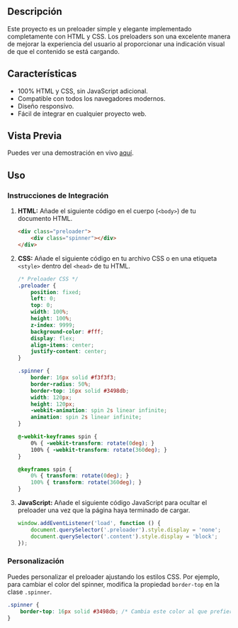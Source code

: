 ## Descripción

Este proyecto es un preloader simple y elegante implementado completamente con HTML y CSS. Los preloaders son una excelente manera de mejorar la experiencia del usuario al proporcionar una indicación visual de que el contenido se está cargando.

## Características

- 100% HTML y CSS, sin JavaScript adicional.
- Compatible con todos los navegadores modernos.
- Diseño responsivo.
- Fácil de integrar en cualquier proyecto web.

## Vista Previa

Puedes ver una demostración en vivo [aquí](https://codepen.io/JoaqinSotelo/pen/qBGzzQy).

## Uso

### Instrucciones de Integración

1. **HTML:** Añade el siguiente código en el cuerpo (`<body>`) de tu documento HTML.

    ```html
    <div class="preloader">
        <div class="spinner"></div>
    </div>
    ```

2. **CSS:** Añade el siguiente código en tu archivo CSS o en una etiqueta `<style>` dentro del `<head>` de tu HTML.

    ```css
    /* Preloader CSS */
    .preloader {
        position: fixed;
        left: 0;
        top: 0;
        width: 100%;
        height: 100%;
        z-index: 9999;
        background-color: #fff;
        display: flex;
        align-items: center;
        justify-content: center;
    }

    .spinner {
        border: 16px solid #f3f3f3;
        border-radius: 50%;
        border-top: 16px solid #3498db;
        width: 120px;
        height: 120px;
        -webkit-animation: spin 2s linear infinite;
        animation: spin 2s linear infinite;
    }

    @-webkit-keyframes spin {
        0% { -webkit-transform: rotate(0deg); }
        100% { -webkit-transform: rotate(360deg); }
    }

    @keyframes spin {
        0% { transform: rotate(0deg); }
        100% { transform: rotate(360deg); }
    }

3. **JavaScript:** Añade el siguiente código JavaScript para ocultar el preloader una vez que la página haya terminado de cargar.

    ```javascript
    window.addEventListener('load', function () {
        document.querySelector('.preloader').style.display = 'none';
        document.querySelector('.content').style.display = 'block';
    });
    ```

### Personalización

Puedes personalizar el preloader ajustando los estilos CSS. Por ejemplo, para cambiar el color del spinner, modifica la propiedad `border-top` en la clase `.spinner`.

```css
.spinner {
    border-top: 16px solid #3498db; /* Cambia este color al que prefieras */
}
